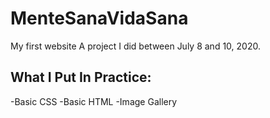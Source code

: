 # MenteSanaVidaSana
My first website
A project I did between July 8 and 10, 2020.
## What I Put In Practice:
-Basic CSS
-Basic HTML
-Image Gallery
